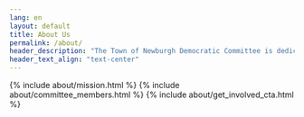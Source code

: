 ```yaml
---
lang: en
layout: default
title: About Us
permalink: /about/
header_description: "The Town of Newburgh Democratic Committee is dedicated to building Democratic power through strong voter engagement and support for our local candidates. Learn more about our mission and the dedicated individuals serving on our committee."
header_text_align: "text-center"
---
```


{% include about/mission.html %}
{% include about/committee_members.html %}
{% include about/get_involved_cta.html %}
